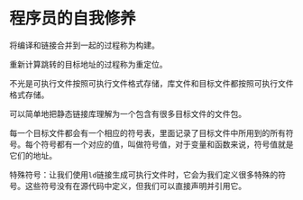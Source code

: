 # 程序员的自我修养

将编译和链接合并到一起的过程称为构建。

重新计算跳转的目标地址的过程称为重定位。

不光是可执行文件按照可执行文件格式存储，库文件和目标文件都按照可执行文件格式存储。

可以简单地把静态链接库理解为一个包含有很多目标文件的文件包。

每一个目标文件都会有一个相应的符号表，里面记录了目标文件中所用到的所有符号。每个符号都有一个对应的值，叫做符号值，对于变量和函数来说，符号值就是它们的地址。

特殊符号：让我们使用`ld`链接生成可执行文件时，它会为我们定义很多特殊的符号。这些符号没有在源代码中定义，但我们可以直接声明并引用它。
